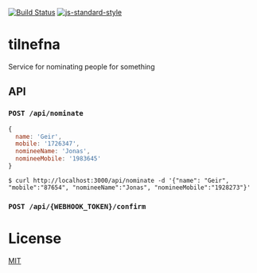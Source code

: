 [![Build Status](https://travis-ci.com/Alheimsins/tilnefna.svg?branch=master)](https://travis-ci.com/Alheimsins/tilnefna)
[![js-standard-style](https://img.shields.io/badge/code%20style-standard-brightgreen.svg?style=flat)](https://github.com/feross/standard)

# tilnefna

Service for nominating people for something

## API

### ```POST /api/nominate```

```JavaScript
{
  name: 'Geir',
  mobile: '1726347',
  nomineeName: 'Jonas',
  nomineeMobile: '1983645'
}
```

```
$ curl http://localhost:3000/api/nominate -d '{"name": "Geir", "mobile":"87654", "nomineeName":"Jonas", "nomineeMobile":"1928273"}'
```
### ```POST /api/{WEBHOOK_TOKEN}/confirm```



# License
[MIT](LICENSE)
